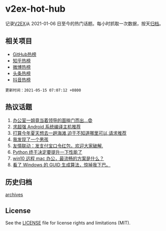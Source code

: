 # v2ex-hot-hub

 记录[V2EX](https://www.v2ex.com/)从 2021-01-06 日至今的热门话题。每小时抓取一次数据，按天[归档](archives)。
 
 ## 相关项目

- [GitHub热榜](https://github.com/snaildev/github-hot-hub)
- [知乎热榜](https://github.com/snaildev/zhihu-hot-hub)
- [微博热榜](https://github.com/snaildev/weibo-hot-hub)
- [头条热榜](https://github.com/snaildev/toutiao-hot-hub)
- [抖音热榜](https://github.com/snaildev/douyin-hot-hub)


 `更新时间：2021-05-15 07:07:12 +0800`

## 热议话题

1. [办公室一姐竟当着领导的面摔门而出...😨](https://www.v2ex.com/t/776840)
1. [求超强 Android 系统编译主机推荐](https://www.v2ex.com/t/776838)
1. [打算今年夏天想去一趟海滩,迫于不知道哪里可以,请求推荐](https://www.v2ex.com/t/776866)
1. [我发现了一个男孩](https://www.v2ex.com/t/776827)
1. [友情联动：发支付宝口令红包，欢迎大家破解.](https://www.v2ex.com/t/776889)
1. [Python 终于决定要提升一下性能了](https://www.v2ex.com/t/776893)
1. [win10 远程 mac 办公，最流畅的方案是什么？](https://www.v2ex.com/t/776825)
1. [看了 Windows 的 GUID 生成算法，惊掉我下巴。](https://www.v2ex.com/t/776972)

## 历史归档

[archives](archives)

## License

See the [LICENSE](LICENSE) file for license rights and limitations (MIT).
